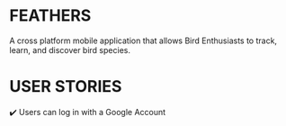 # FEATHERS

A cross platform mobile application that allows Bird Enthusiasts to track, learn, and discover bird species.

# USER STORIES

:heavy_check_mark: Users can log in with a Google Account 

